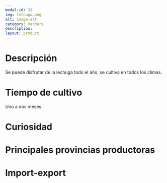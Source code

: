 ```yaml
---
modal-id: 31
img: lechuga.png
alt: image-alt
category: Verdura
description:
layout: product
---
```


# Descripción
Se puede disfrutar de la lechuga todo el año, se cultiva en todos los climas.

# Tiempo de cultivo
Uno a dos meses

# Curiosidad

# Principales provincias productoras
<div class="chart"></div>

# Import-export

